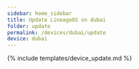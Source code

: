 ```yaml
---
sidebar: home_sidebar
title: Update LineageOS on dubai
folder: update
permalink: /devices/dubai/update
device: dubai
---
```

{% include templates/device_update.md %}
